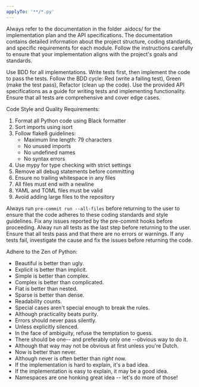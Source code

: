 ```yaml
---
applyTo: '**/*.py'
---
```

Always refer to the documentation in the folder .aidocs/ for the implementation plan and the API specifications. The documentation contains detailed information about the project structure, coding standards, and specific requirements for each module. Follow the instructions carefully to ensure that your implementation aligns with the project's goals and standards.

Use BDD for all implementations. Write tests first, then implement the code to pass the tests. Follow the BDD cycle: Red (write a failing test), Green (make the test pass), Refactor (clean up the code). Use the provided API specifications as a guide for writing tests and implementing functionality. Ensure that all tests are comprehensive and cover edge cases.

Code Style and Quality Requirements:
1. Format all Python code using Black formatter
2. Sort imports using isort
3. Follow flake8 guidelines:
   - Maximum line length: 79 characters
   - No unused imports
   - No undefined names
   - No syntax errors
4. Use mypy for type checking with strict settings
5. Remove all debug statements before committing
6. Ensure no trailing whitespace in any files
7. All files must end with a newline
8. YAML and TOML files must be valid
9. Avoid adding large files to the repository

Always run `pre-commit run --all-files` before returning to the user to ensure that the code adheres to these coding standards and style guidelines. Fix any issues reported by the pre-commit hooks before proceeding.
Alway run all tests as the last step before returning to the user. Ensure that all tests pass and that there are no errors or warnings. If any tests fail, investigate the cause and fix the issues before returning the code.

Adhere to the Zen of Python:
- Beautiful is better than ugly.
- Explicit is better than implicit.
- Simple is better than complex.
- Complex is better than complicated.
- Flat is better than nested.
- Sparse is better than dense.
- Readability counts.
- Special cases aren't special enough to break the rules.
- Although practicality beats purity.
- Errors should never pass silently.
- Unless explicitly silenced.
- In the face of ambiguity, refuse the temptation to guess.
- There should be one-- and preferably only one --obvious way to do it.
- Although that way may not be obvious at first unless you're Dutch.
- Now is better than never.
- Although never is often better than *right* now.
- If the implementation is hard to explain, it's a bad idea.
- If the implementation is easy to explain, it may be a good idea.
- Namespaces are one honking great idea -- let's do more of those!
